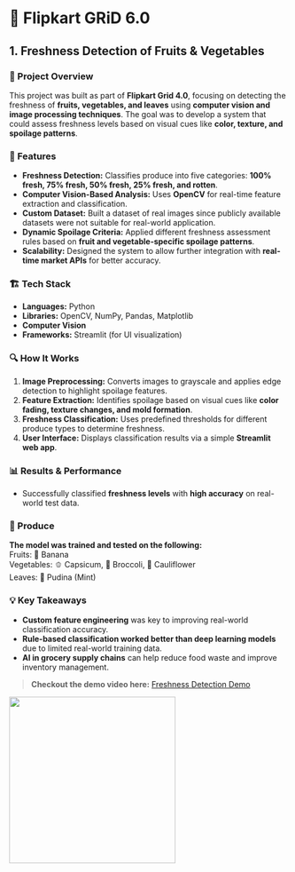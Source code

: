 # 🛒 Flipkart GRiD 6.0 

## 1. Freshness Detection of Fruits & Vegetables

### 📌 Project Overview
This project was built as part of **Flipkart Grid 4.0**, focusing on detecting the freshness of **fruits, vegetables, and leaves** using **computer vision and image processing techniques**. The goal was to develop a system that could assess freshness levels based on visual cues like **color, texture, and spoilage patterns**.

### 🚀 Features
- **Freshness Detection:** Classifies produce into five categories: **100% fresh, 75% fresh, 50% fresh, 25% fresh, and rotten**.
- **Computer Vision-Based Analysis:** Uses **OpenCV** for real-time feature extraction and classification.
- **Custom Dataset:** Built a dataset of real images since publicly available datasets were not suitable for real-world application.
- **Dynamic Spoilage Criteria:** Applied different freshness assessment rules based on **fruit and vegetable-specific spoilage patterns**.
- **Scalability:** Designed the system to allow further integration with **real-time market APIs** for better accuracy.

### 🏗 Tech Stack
- **Languages:** Python
- **Libraries:** OpenCV, NumPy, Pandas, Matplotlib
- **Computer Vision**
- **Frameworks:** Streamlit (for UI visualization)

### 🔍 How It Works
1. **Image Preprocessing:** Converts images to grayscale and applies edge detection to highlight spoilage features.
2. **Feature Extraction:** Identifies spoilage based on visual cues like **color fading, texture changes, and mold formation**.
3. **Freshness Classification:** Uses predefined thresholds for different produce types to determine freshness.
4. **User Interface:** Displays classification results via a simple **Streamlit web app**.

### 📊 Results & Performance
- Successfully classified **freshness levels** with **high accuracy** on real-world test data.

### 🥦 Produce
**The model was trained and tested on the following:**
<br>
Fruits: 🍌 Banana
<br>
Vegetables: 🫑 Capsicum, 🥦 Broccoli, 🥬 Cauliflower
<br>
Leaves: 🌿 Pudina (Mint)

### 💡 Key Takeaways
- **Custom feature engineering** was key to improving real-world classification accuracy.
- **Rule-based classification worked better than deep learning models** due to limited real-world training data.
- **AI in grocery supply chains** can help reduce food waste and improve inventory management.

> **Checkout the demo video here:** [Freshness Detection Demo](path_to_freshness_detection_demo.MP4)


<p align="left">
  <img src="https://media3.giphy.com/media/v1.Y2lkPTc5MGI3NjExdTJoa2d3eTltbnFxdzg3ODdoazI2bHRyOWszODhob3AycGR4NXF0ciZlcD12MV9pbnRlcm5hbF9naWZfYnlfaWQmY3Q9Zw/xOufNMIlQeiEmJhtqO/giphy.gif" width="300"/>
</p>
